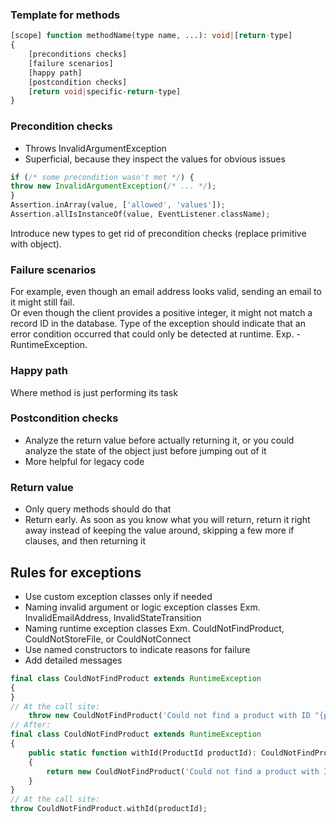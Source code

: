 ### Template for methods

```php
[scope] function methodName(type name, ...): void|[return-type]
{
    [preconditions checks]
    [failure scenarios]
    [happy path]
    [postcondition checks]
    [return void|specific-return-type]
}
```

### Precondition checks
- Throws InvalidArgumentException
- Superficial, because they inspect the values for obvious issues
```php
if (/* some precondition wasn't met */) {
throw new InvalidArgumentException(/* ... */);
}
Assertion.inArray(value, ['allowed', 'values']);
Assertion.allIsInstanceOf(value, EventListener.className);
```
Introduce new types to get rid of precondition checks (replace primitive with object).

### Failure scenarios
For example, even though an email address looks valid, sending an email to it might still fail.  
Or even though the client provides a positive integer, it might not match a record ID in the database.
Type of the exception should indicate that an error condition occurred that could only be detected at runtime. 
Exp. - RuntimeException.

### Happy path
Where method is just performing its task

### Postcondition checks
- Analyze the return value before actually returning it, 
  or you could analyze the state of the object just before jumping out of it
- More helpful for legacy code

### Return value
- Only query methods should do that
- Return early. As soon as you know what you will return, 
  return it right away instead of keeping the value around, skipping a few more if clauses, and then returning it

## Rules for exceptions
- Use custom exception classes only if needed
- Naming invalid argument or logic exception classes Exm. InvalidEmailAddress, InvalidStateTransition
- Naming runtime exception classes Exm. CouldNotFindProduct, CouldNotStoreFile, or CouldNotConnect
- Use named constructors to indicate reasons for failure
- Add detailed messages
```php
final class CouldNotFindProduct extends RuntimeException
{
}
// At the call site:
    throw new CouldNotFindProduct('Could not find a product with ID "{productId}"');
// After:
final class CouldNotFindProduct extends RuntimeException
{
    public static function withId(ProductId productId): CouldNotFindProduct
    {
        return new CouldNotFindProduct('Could not find a product with ID "{productId}"');
    }
}
// At the call site:
throw CouldNotFindProduct.withId(productId);
```